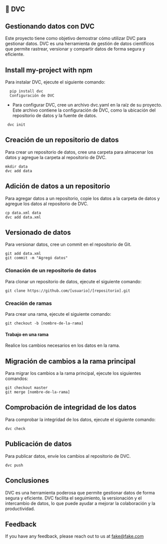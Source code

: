 
## 📁 DVC
## Gestionando datos con DVC

Este proyecto tiene como objetivo demostrar cómo utilizar DVC para gestionar datos. DVC es una herramienta de gestión de datos científicos que permite rastrear, versionar y compartir datos de forma segura y eficiente.

## Install my-project with npm
 Para instalar DVC, ejecute el siguiente comando:
```
  pip install dvc
  Configuración de DVC
```
- Para configurar DVC, cree un archivo dvc.yaml en la raíz de su proyecto. Este archivo contiene la configuración de DVC, como la ubicación del repositorio de datos y la fuente de datos.
```
 dvc init
```
##  Creación de un repositorio de datos
Para crear un repositorio de datos, cree una carpeta para almacenar los datos y agregue la carpeta al repositorio de DVC.
```
mkdir data
dvc add data
```
## Adición de datos a un repositorio

Para agregar datos a un repositorio, copie los datos a la carpeta de datos y agregue los datos al repositorio de DVC.
```
cp data.xml data
dvc add data.xml
```
## Versionado de datos

Para versionar datos, cree un commit en el repositorio de Git.
```
git add data.xml
git commit -m "Agregó datos"
```
### Clonación de un repositorio de datos

Para clonar un repositorio de datos, ejecute el siguiente comando:

```
git clone https://github.com/[usuario]/[repositorio].git
```

### Creación de ramas

Para crear una rama, ejecute el siguiente comando:

```
git checkout -b [nombre-de-la-rama]
```
#### Trabajo en una rama

Realice los cambios necesarios en los datos en la rama.

## Migración de cambios a la rama principal

Para migrar los cambios a la rama principal, ejecute los siguientes comandos:
```
git checkout master
git merge [nombre-de-la-rama]
```
## Comprobación de integridad de los datos

Para comprobar la integridad de los datos, ejecute el siguiente comando:
```
dvc check
```

## Publicación de datos
Para publicar datos, envíe los cambios al repositorio de DVC.
```
dvc push
```

## Conclusiones

DVC es una herramienta poderosa que permite gestionar datos de forma segura y eficiente. DVC facilita el seguimiento, la versionación y el intercambio de datos, lo que puede ayudar a mejorar la colaboración y la productividad.

## Feedback

If you have any feedback, please reach out to us at fake@fake.com
